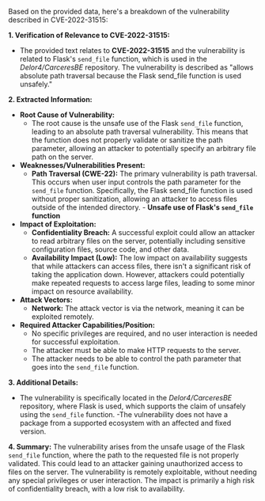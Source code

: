 Based on the provided data, here's a breakdown of the vulnerability described in CVE-2022-31515:

**1. Verification of Relevance to CVE-2022-31515:**

   -  The provided text relates to **CVE-2022-31515** and the vulnerability is related to Flask's `send_file` function, which is used in the *Delor4/CarceresBE* repository. The vulnerability is described as "allows absolute path traversal because the Flask send\_file function is used unsafely."

**2. Extracted Information:**

   - **Root Cause of Vulnerability:**
     - The root cause is the unsafe use of the Flask `send_file` function, leading to an absolute path traversal vulnerability. This means that the function does not properly validate or sanitize the path parameter, allowing an attacker to potentially specify an arbitrary file path on the server.
   - **Weaknesses/Vulnerabilities Present:**
     - **Path Traversal (CWE-22):** The primary vulnerability is path traversal. This occurs when user input controls the path parameter for the `send_file` function. Specifically, the Flask send_file function is used without proper sanitization, allowing an attacker to access files outside of the intended directory.
    - **Unsafe use of Flask's `send_file` function**
   - **Impact of Exploitation:**
     - **Confidentiality Breach:** A successful exploit could allow an attacker to read arbitrary files on the server, potentially including sensitive configuration files, source code, and other data.
     - **Availability Impact (Low):** The low impact on availability suggests that while attackers can access files, there isn't a significant risk of taking the application down. However, attackers could potentially make repeated requests to access large files, leading to some minor impact on resource availability.
   - **Attack Vectors:**
     - **Network:** The attack vector is via the network, meaning it can be exploited remotely.
   - **Required Attacker Capabilities/Position:**
     -  No specific privileges are required, and no user interaction is needed for successful exploitation.
     - The attacker must be able to make HTTP requests to the server.
     - The attacker needs to be able to control the path parameter that goes into the `send_file` function.

**3. Additional Details:**

   - The vulnerability is specifically located in the *Delor4/CarceresBE* repository, where Flask is used, which supports the claim of unsafely using the `send_file` function.
    -The vulnerability does not have a package from a supported ecosystem with an affected and fixed version.

**4. Summary:**
    The vulnerability arises from the unsafe usage of the Flask `send_file` function, where the path to the requested file is not properly validated. This could lead to an attacker gaining unauthorized access to files on the server. The vulnerability is remotely exploitable, without needing any special privileges or user interaction. The impact is primarily a high risk of confidentiality breach, with a low risk to availability.